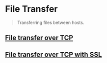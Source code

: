 # File Transfer

> Transferring files between hosts.

## [File transfer over TCP](tcp)

## [File transfer over TCP with SSL](ssl)